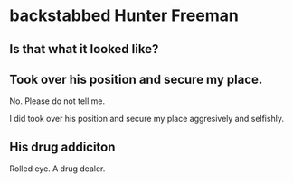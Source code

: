 # backstabbed Hunter Freeman

## Is that what it looked like?

## Took over his position and secure my place.

No. Please do not tell me.

I did took over his position and secure my place aggresively and selfishly.

## His drug addiciton

Rolled eye. A drug dealer.
